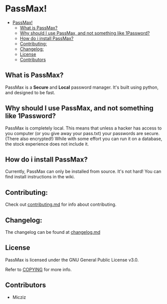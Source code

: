 # PassMax!

- [PassMax!](#passmax)
  - [What is PassMax?](#what-is-passmax)
  - [Why should I use PassMax, and not something like 1Password?](#why-should-i-use-passmax-and-not-something-like-1password)
  - [How do i install PassMax?](#how-do-i-install-passmax)
  - [Contributing:](#contributing)
  - [Changelog:](#changelog)
  - [License](#license)
  - [Contributors](#contributors)

## What is PassMax?

PassMax is a **Secure** and **Local** password manager. It's built using python, and designed to be fast.

## Why should I use PassMax, and not something like 1Password?

PassMax is completely local. This means that unless a hacker has access to you computer (or you give away your pass.txt) your passwords are secure. (There also encrypted!) While with some effort you can run it on a database, the stock experience does not include it. 


## How do i install PassMax?

Currently, PassMax can only be installed from source. It's not hard! You can find install instructions in the wiki.

## Contributing:

Check out [contributing.md](contributing.md) for info about contributing.

## Changelog:

The changelog can be found at [changelog.md](changelog.md)

## License

PassMax is licensed under the GNU General Public License v3.0.

Refer to [COPYING](COPYING) for more info.

## Contributors

- Micziz